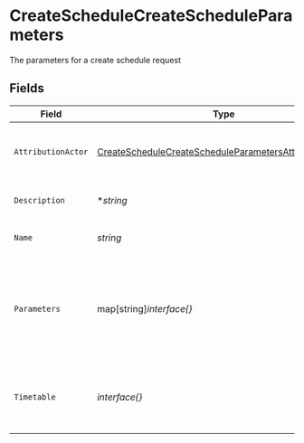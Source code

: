 # CreateScheduleCreateScheduleParameters

The parameters for a create schedule request


## Fields

| Field                                                                                                                                       | Type                                                                                                                                        | Required                                                                                                                                    | Description                                                                                                                                 | Example                                                                                                                                     |
| ------------------------------------------------------------------------------------------------------------------------------------------- | ------------------------------------------------------------------------------------------------------------------------------------------- | ------------------------------------------------------------------------------------------------------------------------------------------- | ------------------------------------------------------------------------------------------------------------------------------------------- | ------------------------------------------------------------------------------------------------------------------------------------------- |
| `AttributionActor`                                                                                                                          | [CreateScheduleCreateScheduleParametersAttributionActor](../../models/operations/createschedulecreatescheduleparametersattributionactor.md) | :heavy_check_mark:                                                                                                                          | The attribution-actor of the scheduled pipeline.                                                                                            | current                                                                                                                                     |
| `Description`                                                                                                                               | **string*                                                                                                                                   | :heavy_minus_sign:                                                                                                                          | Description of the schedule.                                                                                                                |                                                                                                                                             |
| `Name`                                                                                                                                      | *string*                                                                                                                                    | :heavy_check_mark:                                                                                                                          | Name of the schedule.                                                                                                                       |                                                                                                                                             |
| `Parameters`                                                                                                                                | map[string]*interface{}*                                                                                                                    | :heavy_check_mark:                                                                                                                          | Pipeline parameters represented as key-value pairs. Must contain branch or tag.                                                             |                                                                                                                                             |
| `Timetable`                                                                                                                                 | *interface{}*                                                                                                                               | :heavy_check_mark:                                                                                                                          | Timetable that specifies when a schedule triggers.                                                                                          |                                                                                                                                             |